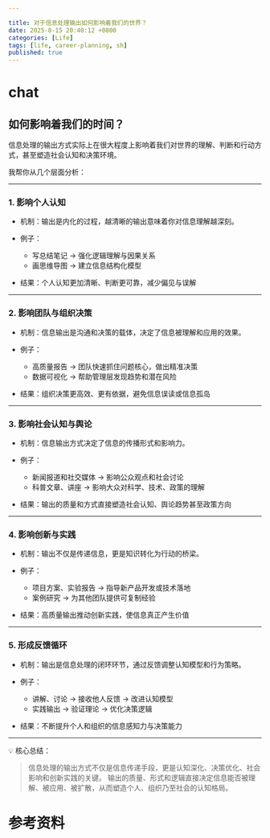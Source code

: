 ```yaml
---

title: 对于信息处理输出如何影响着我们的世界？
date: 2025-8-15 20:40:12 +0800
categories: [Life]
tags: [life, career-planning, sh]
published: true
---
```




# chat

## 如何影响着我们的时间？

信息处理的输出方式实际上在很大程度上影响着我们对世界的理解、判断和行动方式，甚至塑造社会认知和决策环境。

我帮你从几个层面分析：

---

### 1. 影响个人认知

* 机制：输出是内化的过程，越清晰的输出意味着你对信息理解越深刻。
* 例子：

  * 写总结笔记 → 强化逻辑理解与因果关系
  * 画思维导图 → 建立信息结构化模型
* 结果：个人认知更加清晰、判断更可靠，减少偏见与误解

---

### 2. 影响团队与组织决策

* 机制：信息输出是沟通和决策的载体，决定了信息被理解和应用的效果。
* 例子：

  * 高质量报告 → 团队快速抓住问题核心，做出精准决策
  * 数据可视化 → 帮助管理层发现趋势和潜在风险
* 结果：组织决策更高效、更有依据，避免信息误读或信息孤岛

---

### 3. 影响社会认知与舆论

* 机制：信息输出方式决定了信息的传播形式和影响力。
* 例子：

  * 新闻报道和社交媒体 → 影响公众观点和社会讨论
  * 科普文章、讲座 → 影响大众对科学、技术、政策的理解
* 结果：输出的质量和方式直接塑造社会认知、舆论趋势甚至政策方向

---

### 4. 影响创新与实践

* 机制：输出不仅是传递信息，更是知识转化为行动的桥梁。
* 例子：

  * 项目方案、实验报告 → 指导新产品开发或技术落地
  * 案例研究 → 为其他团队提供可复制经验
* 结果：高质量输出推动创新实践，使信息真正产生价值

---

### 5. 形成反馈循环

* 机制：输出是信息处理的闭环环节，通过反馈调整认知模型和行为策略。
* 例子：

  * 讲解、讨论 → 接收他人反馈 → 改进认知模型
  * 实践输出 → 验证理论 → 优化决策逻辑
* 结果：不断提升个人和组织的信息感知力与决策能力

---

💡 核心总结：

> 信息处理的输出方式不仅是信息传递手段，更是认知深化、决策优化、社会影响和创新实践的关键。
> 输出的质量、形式和逻辑直接决定信息能否被理解、被应用、被扩散，从而塑造个人、组织乃至社会的认知格局。


# 参考资料

